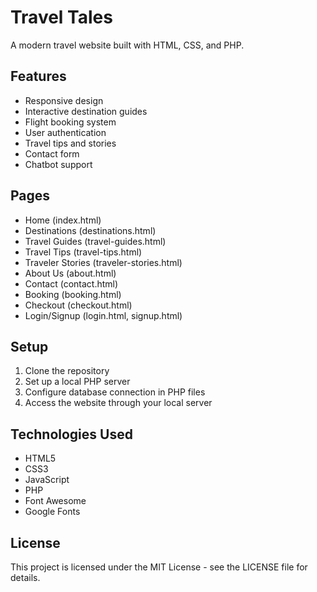 # Travel Tales

A modern travel website built with HTML, CSS, and PHP.

## Features

- Responsive design
- Interactive destination guides
- Flight booking system
- User authentication
- Travel tips and stories
- Contact form
- Chatbot support

## Pages

- Home (index.html)
- Destinations (destinations.html)
- Travel Guides (travel-guides.html)
- Travel Tips (travel-tips.html)
- Traveler Stories (traveler-stories.html)
- About Us (about.html)
- Contact (contact.html)
- Booking (booking.html)
- Checkout (checkout.html)
- Login/Signup (login.html, signup.html)

## Setup

1. Clone the repository
2. Set up a local PHP server
3. Configure database connection in PHP files
4. Access the website through your local server

## Technologies Used

- HTML5
- CSS3
- JavaScript
- PHP
- Font Awesome
- Google Fonts

## License

This project is licensed under the MIT License - see the LICENSE file for details.
